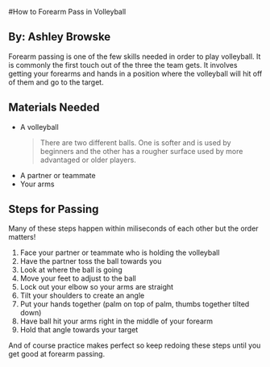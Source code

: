 #How to Forearm Pass in Volleyball
## By: Ashley Browske




Forearm passing is one of the few skills needed in order to play volleyball. It is commonly the first touch out of the three the team gets. It involves getting your forearms and hands in a position where the volleyball will hit off of them and go to the target. 


## Materials Needed

- A volleyball
    >There are two different balls. One is softer and is used by beginners and the other has a rougher surface used by more advantaged or older players.
- A partner or teammate
- Your arms

## Steps for Passing

Many of these steps happen within miliseconds of each other but the order matters!

1. Face your partner or teammate who is holding the volleyball
2. Have the partner toss the ball towards you
3. Look at where the ball is going
4. Move your feet to adjust to the ball
5. Lock out your elbow so your arms are straight
6. Tilt your shoulders to create an angle
7. Put your hands together (palm on top of palm, thumbs together tilted down)
8. Have ball hit your arms right in the middle of your forearm
9. Hold that angle towards your target

And of course practice makes perfect so keep redoing these steps until you get good at forearm passing.
